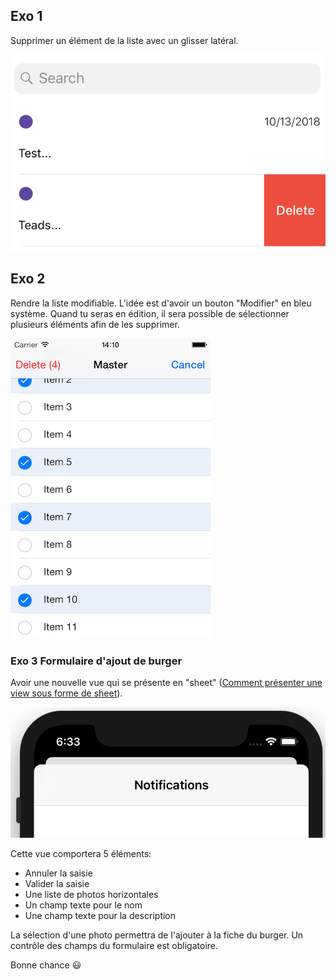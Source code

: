 ## Exo 1

Supprimer un élément de la liste avec un glisser latéral.

![alt text](illustration/delete.png)

## Exo 2

Rendre la liste modifiable.
L'idée est d'avoir un bouton "Modifier" en bleu système.
Quand tu seras en édition, il sera possible de sélectionner plusieurs éléments afin de les supprimer.

![alt text](illustration/edit.png)

### Exo 3 Formulaire d'ajout de burger

Avoir une nouvelle vue qui se présente en "sheet" ([Comment présenter une view sous forme de sheet](https://www.hackingwithswift.com/quick-start/swiftui/how-to-present-a-new-view-using-sheets)).

![alt text](illustration/sheet.png)

Cette vue comportera 5 éléments:
- Annuler la saisie
- Valider la saisie
- Une liste de photos horizontales 
- Un champ texte pour le nom
- Une champ texte pour la description

La sélection d'une photo permettra de l'ajouter à la fiche du burger.
Un contrôle des champs du formulaire est obligatoire.

Bonne chance :smiley: